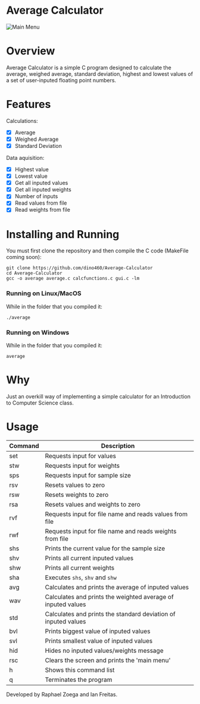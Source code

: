 # Average Calculator
![Main Menu](https://github.com/dino460/Average-Calculator/assets/61594035/f0efd931-c9a8-42d4-9e01-d252d2618b47.png)

# Overview
Average Calculator is a simple C program designed to calculate the average, weighed average, standard deviation, highest and lowest values of a set of user-inputed floating point numbers. 
# Features
Calculations:
- [x] Average
- [x] Weighed Average
- [x] Standard Deviation

Data aquisition:
- [x] Highest value
- [x] Lowest value
- [x] Get all inputed values
- [x] Get all inputed weights
- [x] Number of inputs
- [x] Read values from file
- [x] Read weights from file
# Installing and Running
You must first clone the repository and then compile the C code (MakeFile coming soon):
```
git clone https://github.com/dino460/Average-Calculator
cd Average-Calculator
gcc -o average average.c calcfunctions.c gui.c -lm
```
### Running on Linux/MacOS
While in the folder that you compiled it:
```
./average
```
### Running on Windows
While in the folder that you compiled it:
```
average
```
# Why
Just an overkill way of implementing a simple calculator for an Introduction to Computer Science class.
# Usage
| Command | Description |
| --- | --- |
| set | Requests input for values |
| stw | Requests input for weights |
| sps | Requests input for sample size |
| rsv | Resets values to zero |
| rsw | Resets weights to zero |
| rsa | Resets values and weights to zero |
| rvf | Requests input for file name and reads values from file |
| rwf | Requests input for file name and reads weights from file |
| shs | Prints the current value for the sample size |
| shv | Prints all current inputed values |
| shw | Prints all current weights |
| sha | Executes `shs`, `shv` and `shw` |
| avg | Calculates and prints the average of inputed values |
| wav | Calculates and prints the weighted average of inputed values |
| std | Calculates and prints the standard deviation of inputed values |
| bvl | Prints biggest value of inputed values |
| svl | Prints smallest value of inputed values |
| hid | Hides no inputed values/weights message |
| rsc | Clears the screen and prints the 'main menu' |
| h | Shows this command list |
| q | Terminates the program | 



Developed by Raphael Zoega and Ian Freitas.
